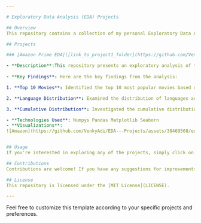 ```yaml
---

# Exploratory Data Analysis (EDA) Projects

## Overview
This repository contains a collection of my personal Exploratory Data Analysis (EDA) projects. Each project involves exploring various datasets to gain insights, uncover patterns, and visualize trends.

## Projects

### [Amazon Prime EDA]([link_to_project1_folder](https://github.com/VenkyAdi/EDA---Projects/blob/main/Amazon%20EDA/Amazon_Prime_EDA.ipynb))

- **Description**:This repository presents an exploratory analysis of the Amazon Prime Video dataset, focusing on both TV shows and movies available on the platform. The dataset comprises metadata encompassing crucial details such as titles, directors, cast members, release years, ratings, and durations of the shows and movies.The initial steps involve loading the dataset and augmenting it with additional features. Through this kernel, I delve into the dataset to extract meaningful insights and uncover notable findings. From identifying top-performing content to exploring trends in release years and genres, this analysis aims to provide a comprehensive understanding of the content landscape on Amazon Prime Video
  
- **Key Findings**: Here are the key findings from the analysis:

1. **Top 10 Movies**: Identified the top 10 most popular movies based on various metrics such as ratings, viewer reviews, or duration.

2. **Language Distribution**: Examined the distribution of languages across the available content, highlighting the prevalence of certain languages and their representation on the platform.

3. **Cumulative Distribution**: Investigated the cumulative distribution of movies and TV shows based on release years, providing insights into the temporal evolution of content availability on Amazon Prime Video.

- **Technologies Used**: Numpys Pandas Matplotlib Seaborn
- **Visualizations**: 
![Amazon](https://github.com/VenkyAdi/EDA---Projects/assets/38469568/eda05914-5dbf-4ac7-892c-8ba16bfb8fbd)


## Usage
If you're interested in exploring any of the projects, simply click on the project link to navigate to the respective folder. Each project folder contains detailed documentation and code files.

## Contributions
Contributions are welcome! If you have any suggestions for improvements or would like to collaborate, feel free to open an issue or submit a pull request.

## License
This repository is licensed under the [MIT License](LICENSE).

---
```


Feel free to customize this template according to your specific projects and preferences.
